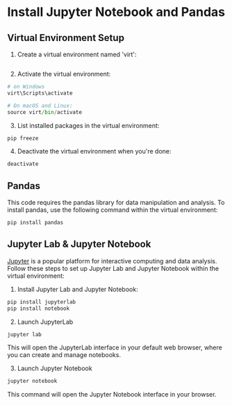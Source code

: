 # Install Jupyter Notebook and Pandas

## Virtual Environment Setup
1. Create a virtual environment named 'virt':
```python
```
2. Activate the virtual environment:
```python
# on Windows
virt\Scripts\activate

# On macOS and Linux:
source virt/bin/activate

```
3. List installed packages in the virtual environment:
```python
pip freeze
```

4. Deactivate the virtual environment when you're done:
```python
deactivate
```

## Pandas
This code requires the pandas library for data manipulation and analysis. To install pandas, use the following command within the virtual environment:
```python
pip install pandas
```

## Jupyter Lab & Jupyter Notebook
[Jupyter](https://jupyter.org/) is a popular platform for interactive computing and data analysis. Follow these steps to set up Jupyter Lab and Jupyter Notebook within the virtual environment:

1. Install Jupyter Lab and Jupyter Notebook:
```python
pip install jupyterlab
pip install notebook
```

2. Launch JupyterLab
```python
jupyter lab
```
This will open the JupyterLab interface in your default web browser, where you can create and manage notebooks.

3. Launch Jupyter Notebook
```python
jupyter notebook
```
This command will open the Jupyter Notebook interface in your browser.